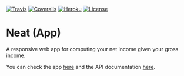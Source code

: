 [![Travis](https://img.shields.io/travis/com/avalloneandrea/neat-app.svg)](https://travis-ci.com/avalloneandrea/neat-app)
[![Coveralls](https://img.shields.io/coveralls/github/avalloneandrea/neat-app.svg)](https://coveralls.io/github/avalloneandrea/neat-app)
[![Heroku](https://img.shields.io/badge/deploy-active-brightgreen.svg)](https://github.com/avalloneandrea/neat-app/deployments)
[![License](https://img.shields.io/github/license/avalloneandrea/neat-app.svg?color=bright)](https://github.com/avalloneandrea/neat-app/blob/master/LICENSE)

# Neat (App)

A responsive web app for computing your net income given your gross income.

You can check the app [here](https://neatapp.herokuapp.com) and the API documentation [here](https://neatapi.herokuapp.com).
